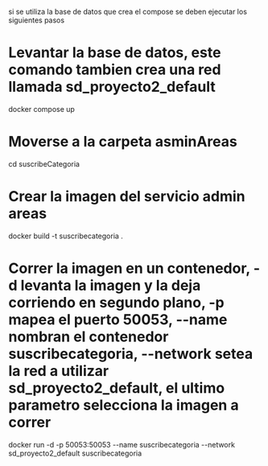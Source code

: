 si se utiliza la base de datos que crea el compose se deben ejecutar los siguientes pasos

# Levantar la base de datos, este comando tambien crea una red llamada sd_proyecto2_default
docker compose up

# Moverse a la carpeta asminAreas
cd suscribeCategoria

# Crear la imagen del servicio admin areas
docker build -t suscribecategoria . 

# Correr la imagen en un contenedor, -d levanta la imagen y la deja corriendo en segundo plano, -p mapea el puerto 50053, --name nombran el contenedor suscribecategoria, --network setea la red a utilizar sd_proyecto2_default, el ultimo parametro selecciona la imagen a correr
docker run -d -p 50053:50053 --name suscribecategoria --network sd_proyecto2_default suscribecategoria 